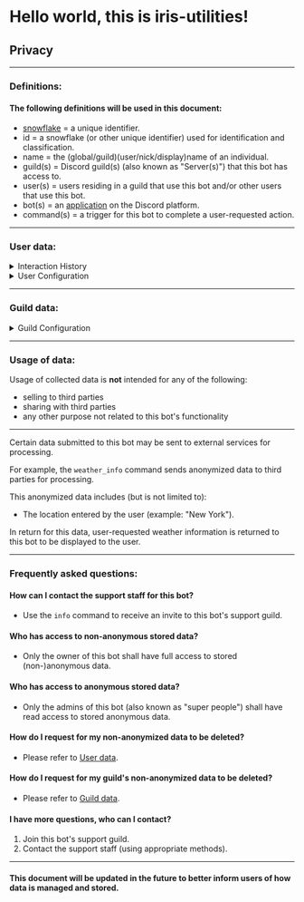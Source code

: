 # Hello world, this is iris-utilities!

## Privacy

---

### Definitions:

#### The following definitions will be used in this document:

- [snowflake](https://discord.com/developers/docs/reference#snowflakes) = a unique identifier.
- id = a snowflake (or other unique identifier) used for identification and classification.
- name = the (global/guild)(user/nick/display)name of an individual.
- guild(s) = Discord guild(s) (also known as "Server(s)") that this bot has access to.
- user(s) = users residing in a guild that use this bot and/or other users that use this bot.
- bot(s) = an [application](https://discord.com/developers/docs/intro) on the Discord platform.
- command(s) = a trigger for this bot to complete a user-requested action.

---

### User data:

<details>

<summary>Interaction History</summary>

#### Quick Disclaimer:

Many features of this bot have changed over time to adapt to how Discord has changed over time.

Some of these changes, whether intentional or not, have resulted in a reduction of data collection.

Certain aspects of this document are broadened to address potential privacy concerns.

#### This bot collects, processes, and stores the following information known as `interaction_history`:

- messages including an `@mention` of this bot.
- direct messages sent to this bot.
- `interaction_history` includes the following information:
    - application command context (command, content, embeds, attachments, etc).
    - user information attached: id, name.
    - guild information attached: id, name.

#### If you wish to have your `interaction_history` removed then you can do the following:

1. Contact this bot's support staff (using appropriate methods).
2. Request for your `interaction_history` be removed.

</details>

<details>

<summary>User Configuration</summary>

#### This bot collects, processes, and stores the following information known as user_config:

- user_config includes the following information:
    - user information attached: id.
    - various settings used to customize the bot's behavior for the user.

#### If you wish to have your user_config removed then you can do the following:

1. Contact this bot's support staff (using appropriate methods).
2. Request for your user_config be removed.

</details>

---

### Guild data:

<details>

<summary>Guild Configuration</summary>

#### This bot collects, processes, and stores the following information known as a guild_config:

- the last known connection timestamp of this bot to a guild.
- the last known modification timestamp of guild_config.
- other various information related to the functionality of this bot in the guild.

#### A guild owner may request their guild_config by:

1. Contact this bot's support staff (using appropriate methods).
2. Request for their guild_config to be sent to them.

#### A guild owner may request for their guild_config to be removed by:

1. Contact this bot's support staff (using appropriate methods).
2. Request for their guild_config to be removed.

</details>

---

### Usage of data:

Usage of collected data is **not** intended for any of the following:

- selling to third parties
- sharing with third parties
- any other purpose not related to this bot's functionality

---

Certain data submitted to this bot may be sent to external services for processing.

For example, the `weather_info` command sends anonymized data to third parties for processing.

This anonymized data includes (but is not limited to):
- The location entered by the user (example: "New York").

In return for this data, user-requested weather information is returned to this bot to be displayed to the user.

---

### Frequently asked questions:

#### How can I contact the support staff for this bot?

- Use the `info` command to receive an invite to this bot's support guild.

#### Who has access to non-anonymous stored data?

- Only the owner of this bot shall have full access to stored (non-)anonymous data.

#### Who has access to anonymous stored data?

- Only the admins of this bot (also known as "super people") shall have read access to stored anonymous data.

#### How do I request for my non-anonymized data to be deleted?

- Please refer to [User data](#user-data).

#### How do I request for my guild's non-anonymized data to be deleted?

- Please refer to [Guild data](#guild-data).

#### I have more questions, who can I contact?

1. Join this bot's support guild.
2. Contact the support staff (using appropriate methods).

---

#### This document will be updated in the future to better inform users of how data is managed and stored.
